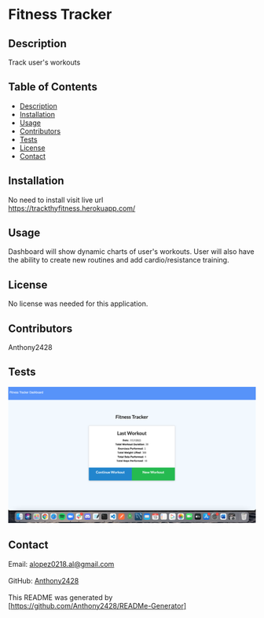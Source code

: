 # Fitness Tracker
## Description
Track user's workouts <br />
## Table of Contents
- [Description](#description)
- [Installation](#installation)
- [Usage](#usage)
- [Contributors](#contributors)
- [Tests](#tests)
- [License](#license)
- [Contact](#contact) <br />
## Installation
No need to install visit live url <br />
https://trackthyfitness.herokuapp.com/ <br />
## Usage
Dashboard will show dynamic charts of user's workouts. User will also have the ability to create new routines and add cardio/resistance training. <br />
## License
No license was needed for this application. <br /> 
## Contributors
Anthony2428 <br />
## Tests
![Screenshot of Web App:](Fitness-Tracker.png)<br />
## Contact 
Email: alopez0218.al@gmail.com<br /><br />
GitHub: [Anthony2428](https://github.com/Anthony2428)<br />
<br />
This README was generated by [https://github.com/Anthony2428/READMe-Generator]
